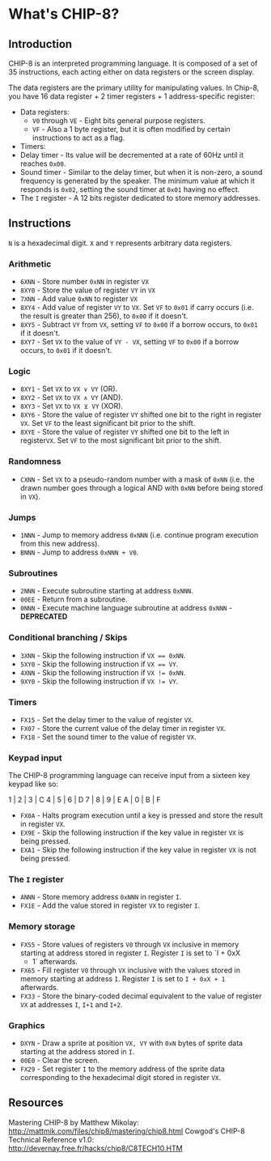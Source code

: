 # What's CHIP-8?

## Introduction

CHIP-8 is an interpreted programming language. It is composed of a
set of 35 instructions, each acting either on data registers or the screen
display.

The data registers are the primary utility for manipulating values. In Chip-8,
you have 16 data register + 2 timer registers + 1 address-specific register:

 * Data registers:
   * `V0` through `VE` - Eight bits general purpose registers.
   * `VF` - Also a 1 byte register, but it is often modified by certain
     instructions to act as a flag.
 * Timers:
  * Delay timer - Its value will be decremented at a rate of 60Hz until it
    reaches `0x00`.
  * Sound timer - Similar to the delay timer, but when it is non-zero, a sound
    frequency is generated by the speaker. The minimum value at which it
    responds is `0x02`, setting the sound timer at `0x01` having no effect.
 * The `I` register - A 12 bits register dedicated to store memory addresses.

## Instructions

`N` is a hexadecimal digit.
`X` and `Y` represents arbitrary data registers.

### Arithmetic

 * `6XNN` - Store number `0xNN` in register `VX`
 * `8XY0` - Store the value of register `VY` in `VX`
 * `7XNN` - Add value `0xNN` to register `VX`
 * `8XY4` - Add value of register `VY` to `VX`. Set `VF` to `0x01` if carry
   occurs (i.e. the result is greater than 256), to `0x00` if it doesn't.
 * `8XY5` - Subtract `VY` from `VX`, setting `VF` to `0x00` if a borrow occurs,
   to `0x01` if it doesn't.
 * `8XY7` - Set `VX` to the value of `VY - VX`, setting `VF` to `0x00` if a
   borrow occurs, to `0x01` if it doesn't.

### Logic

 * `8XY1` - Set `VX` to `VX ∨ VY` (OR).
 * `8XY2` - Set `VX` to `VX ∧ VY` (AND).
 * `8XY3` - Set `VX` to `VX ⊻ VY` (XOR).
 * `8XY6` - Store the value of register `VY` shifted one bit to the right in
   register `VX`. Set `VF` to the least significant bit prior to the shift.
 * `8XYE` - Store the value of register `VY` shifted one bit to the left in
   register`VX`. Set `VF` to the most significant bit prior to the shift.

### Randomness

 * `CXNN` - Set `VX` to a pseudo-random number with a mask of `0xNN` (i.e. the
   drawn number goes through a logical AND with `0xNN` before being stored in
   `VX`).

### Jumps

 * `1NNN` - Jump to memory address `0xNNN` (i.e. continue program execution
   from this new address).
 * `BNNN` - Jump to address `0xNNN + V0`.

### Subroutines

 * `2NNN` - Execute subroutine starting at address `0xNNN`.
 * `00EE` - Return from a subroutine.
 * `0NNN` - Execute machine language subroutine at address `0xNNN` -
   **DEPRECATED**

### Conditional branching / Skips

 * `3XNN` - Skip the following instruction if `VX == 0xNN`.
 * `5XY0` - Skip the following instruction if `VX == VY`.
 * `4XNN` - Skip the following instruction if `VX != 0xNN`.
 * `9XY0` - Skip the following instruction if `VX != VY`.

### Timers

 * `FX15` - Set the delay timer to the value of register `VX`.
 * `FX07` - Store the current value of the delay timer in register `VX`.
 * `FX18` - Set the sound timer to the value of register `VX`.

### Keypad input

The CHIP-8 programming language can receive input from a sixteen key keypad
like so:

1 | 2 | 3 | C
4 | 5 | 6 | D
7 | 8 | 9 | E
A | 0 | B | F

 * `FX0A` - Halts program execution until a key is pressed and store the result
   in register `VX`.
 * `EX9E` - Skip the following instruction if the key value in register `VX` is
   being pressed.
 * `EXA1` - Skip the following instruction if the key value in register `VX` is
   not being pressed.

### The `I` register

 * `ANNN` - Store memory address `0xNNN` in register `I`.
 * `FX1E` - Add the value stored in register `VX` to register `I`.

### Memory storage

 * `FX55` - Store values of registers `V0` through `VX` inclusive in memory
   starting at address stored in register `I`. Register `I` is set to `I + 0xX
   + 1` afterwards.
 * `FX65` - Fill register `V0` through `VX` inclusive with the values stored in
   memory starting at address `I`. Register `I` is set to `I + 0xX + 1`
   afterwards.
 * `FX33` - Store the binary-coded decimal equivalent to the value of register
   `VX` at addresses `I`, `I+1` and `I+2`.

### Graphics

 * `DXYN` - Draw a sprite at position `VX, VY` with `0xN` bytes of sprite data
   starting at the address stored in `I`.
 * `00E0` - Clear the screen.
 * `FX29` - Set register `I` to the memory address of the sprite data
   corresponding to the hexadecimal digit stored in register `VX`.

## Resources

Mastering CHIP-8 by Matthew Mikolay: http://mattmik.com/files/chip8/mastering/chip8.html
Cowgod's CHIP-8 Technical Reference v1.0: http://devernay.free.fr/hacks/chip8/C8TECH10.HTM
